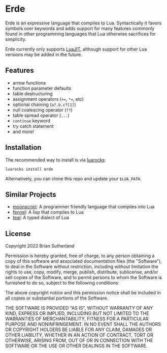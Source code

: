 # Erde

Erde is an expressive language that compiles to Lua. Syntactically it favors 
symbols over keywords and adds support for many features commonly found in 
other programming languages that Lua otherwise sacrifices for simplicity.

Erde currently only supports [LuaJIT](https://luajit.org/luajit.html), although
support for other Lua versions may be added in the future.

## Features

- arrow functions
- function parameter defaults
- table destructuring
- assignment operators (`+=`, `*=`, etc)
- optional chaining (`a?.b.c?[1]`)
- null coalescing operator (`??`)
- table spread operator (`...`)
- `continue` keyword
- try catch statement
- and more!

## Installation

The recommended way to install is via [luarocks](https://luarocks.org):

```
luarocks install erde
```

Alternatively, you can clone this repo and update your `$LUA_PATH`.

## Similar Projects

- [moonscript](https://moonscript.org): A programmer friendly language that compiles into Lua
- [fennel](https://fennel-lang.org): A lisp that compiles to Lua
- [teal](https://github.com/teal-language/tl): A typed dialect of Lua

## License

Copyright 2022 Brian Sutherland

Permission is hereby granted, free of charge, to any person obtaining a copy of
this software and associated documentation files (the "Software"), to deal in
the Software without restriction, including without limitation the rights to
use, copy, modify, merge, publish, distribute, sublicense, and/or sell copies
of the Software, and to permit persons to whom the Software is furnished to do
so, subject to the following conditions:

The above copyright notice and this permission notice shall be included in all
copies or substantial portions of the Software.

THE SOFTWARE IS PROVIDED "AS IS", WITHOUT WARRANTY OF ANY KIND, EXPRESS OR
IMPLIED, INCLUDING BUT NOT LIMITED TO THE WARRANTIES OF MERCHANTABILITY,
FITNESS FOR A PARTICULAR PURPOSE AND NONINFRINGEMENT. IN NO EVENT SHALL THE
AUTHORS OR COPYRIGHT HOLDERS BE LIABLE FOR ANY CLAIM, DAMAGES OR OTHER
LIABILITY, WHETHER IN AN ACTION OF CONTRACT, TORT OR OTHERWISE, ARISING FROM,
OUT OF OR IN CONNECTION WITH THE SOFTWARE OR THE USE OR OTHER DEALINGS IN THE
SOFTWARE.
